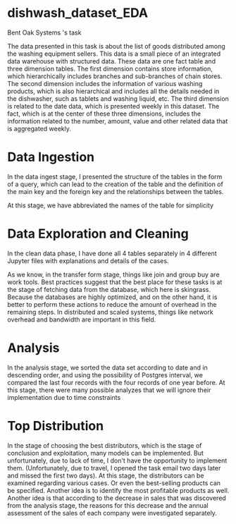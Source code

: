 # dishwash_dataset_EDA
Bent Oak Systems 's task

The data presented in this task is about the list of goods distributed among the washing equipment sellers. This data is a small piece of an integrated data warehouse with structured data. These data are one fact table and three dimension tables.
      The first dimension contains store information, which hierarchically includes branches and sub-branches of chain stores.
The second dimension includes the information of various washing products, which is also hierarchical and includes all the details needed in the dishwasher, such as tablets and washing liquid, etc.
The third dimension is related to the date data, which is presented weekly in this dataset.
The fact, which is at the center of these three dimensions, includes the information related to the number, amount, value and other related data that is aggregated weekly.

# Data Ingestion
In the data ingest stage, I presented the structure of the tables in the form of a query, which can lead to the creation of the table and the definition of the main key and the foreign key and the relationships between the tables.

At this stage, we have abbreviated the names of the table for simplicity


# Data Exploration and Cleaning
In the clean data phase, I have done all 4 tables separately in 4 different Jupyter files with explanations and details of the cases.

As we know, in the transfer form stage, things like join and group buy are work tools. Best practices suggest that the best place for these tasks is at the stage of fetching data from the database, which here is skingrass. Because the databases are highly optimized, and on the other hand, it is better to perform these actions to reduce the amount of overhead in the remaining steps. In distributed and scaled systems, things like network overhead and bandwidth are important in this field.
​

# Analysis 
In the analysis stage, we sorted the data set according to date and in descending order, and using the possibility of Postgres interval, we compared the last four records with the four records of one year before.
  At this stage, there were many possible analyzes that we will ignore their implementation due to time constraints

# Top Distribution
In the stage of choosing the best distributors, which is the stage of conclusion and exploitation, many models can be implemented. But unfortunately, due to lack of time, I don't have the opportunity to implement them. (Unfortunately, due to travel, I opened the task email two days later and missed the first two days).
At this stage, the distributors can be examined regarding various cases.
Or even the best-selling products can be specified.
Another idea is to identify the most profitable products as well.
Another idea is that according to the decrease in sales that was discovered from the analysis stage, the reasons for this decrease and the annual assessment of the sales of each company were investigated separately.
